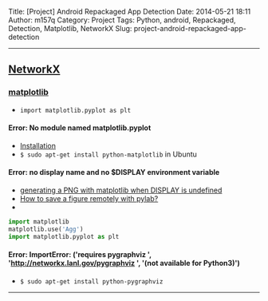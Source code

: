 Title: [Project] Android Repackaged App Detection
Date: 2014-05-21 18:11
Author: m157q
Category: Project
Tags: Python, android, Repackaged, Detection, Matplotlib, NetworkX
Slug: project-android-repackaged-app-detection

---  
  
## [NetworkX](https://networkx.github.io/)  
### [matplotlib](http://matplotlib.org/)  
+ `import matplotlib.pyplot as plt`  
  
#### Error: No module named matplotlib.pyplot  
+ [Installation](http://matplotlib.org/faq/installing_faq.html)  
+ `$ sudo apt-get install python-matplotlib` in Ubuntu  
  
#### Error: no display name and no $DISPLAY environment variable  
+ [generating a PNG with matplotlib when DISPLAY is undefined](http://stackoverflow.com/questions/2801882/generating-a-png-with-matplotlib-when-display-is-undefined)  
+ [How to save a figure remotely with pylab?](http://stackoverflow.com/questions/4706451/how-to-save-a-figure-remotely-with-pylab/4706614#4706614)  
+   
```python  
import matplotlib  
matplotlib.use('Agg')  
import matplotlib.pyplot as plt  
```  
#### Error: ImportError: ('requires pygraphviz ', 'http://networkx.lanl.gov/pygraphviz ', '(not available for Python3)')  
+ `$ sudo apt-get install python-pygraphviz`  
  
---  
  